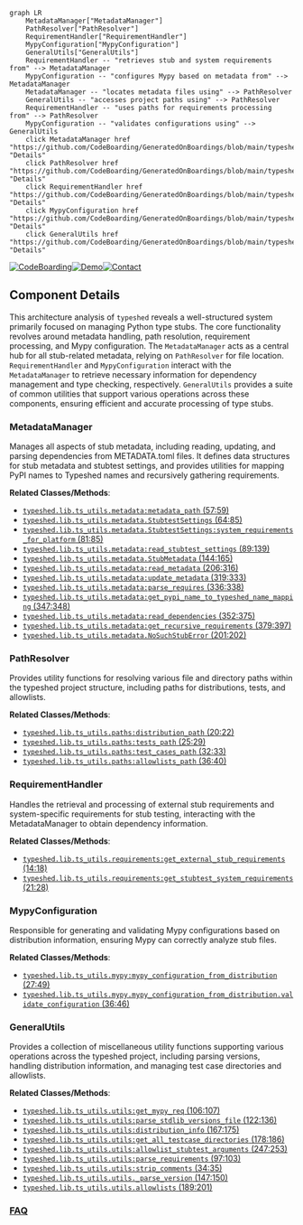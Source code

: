 ```mermaid
graph LR
    MetadataManager["MetadataManager"]
    PathResolver["PathResolver"]
    RequirementHandler["RequirementHandler"]
    MypyConfiguration["MypyConfiguration"]
    GeneralUtils["GeneralUtils"]
    RequirementHandler -- "retrieves stub and system requirements from" --> MetadataManager
    MypyConfiguration -- "configures Mypy based on metadata from" --> MetadataManager
    MetadataManager -- "locates metadata files using" --> PathResolver
    GeneralUtils -- "accesses project paths using" --> PathResolver
    RequirementHandler -- "uses paths for requirements processing from" --> PathResolver
    MypyConfiguration -- "validates configurations using" --> GeneralUtils
    click MetadataManager href "https://github.com/CodeBoarding/GeneratedOnBoardings/blob/main/typeshed/MetadataManager.md" "Details"
    click PathResolver href "https://github.com/CodeBoarding/GeneratedOnBoardings/blob/main/typeshed/PathResolver.md" "Details"
    click RequirementHandler href "https://github.com/CodeBoarding/GeneratedOnBoardings/blob/main/typeshed/RequirementHandler.md" "Details"
    click MypyConfiguration href "https://github.com/CodeBoarding/GeneratedOnBoardings/blob/main/typeshed/MypyConfiguration.md" "Details"
    click GeneralUtils href "https://github.com/CodeBoarding/GeneratedOnBoardings/blob/main/typeshed/GeneralUtils.md" "Details"
```
[![CodeBoarding](https://img.shields.io/badge/Generated%20by-CodeBoarding-9cf?style=flat-square)](https://github.com/CodeBoarding/GeneratedOnBoardings)[![Demo](https://img.shields.io/badge/Try%20our-Demo-blue?style=flat-square)](https://www.codeboarding.org/demo)[![Contact](https://img.shields.io/badge/Contact%20us%20-%20contact@codeboarding.org-lightgrey?style=flat-square)](mailto:contact@codeboarding.org)

## Component Details

This architecture analysis of `typeshed` reveals a well-structured system primarily focused on managing Python type stubs. The core functionality revolves around metadata handling, path resolution, requirement processing, and Mypy configuration. The `MetadataManager` acts as a central hub for all stub-related metadata, relying on `PathResolver` for file location. `RequirementHandler` and `MypyConfiguration` interact with the `MetadataManager` to retrieve necessary information for dependency management and type checking, respectively. `GeneralUtils` provides a suite of common utilities that support various operations across these components, ensuring efficient and accurate processing of type stubs.

### MetadataManager
Manages all aspects of stub metadata, including reading, updating, and parsing dependencies from METADATA.toml files. It defines data structures for stub metadata and stubtest settings, and provides utilities for mapping PyPI names to Typeshed names and recursively gathering requirements.


**Related Classes/Methods**:

- <a href="https://github.com/python/typeshed/blob/master/lib/ts_utils/metadata.py#L57-L59" target="_blank" rel="noopener noreferrer">`typeshed.lib.ts_utils.metadata:metadata_path` (57:59)</a>
- <a href="https://github.com/python/typeshed/blob/master/lib/ts_utils/metadata.py#L64-L85" target="_blank" rel="noopener noreferrer">`typeshed.lib.ts_utils.metadata.StubtestSettings` (64:85)</a>
- <a href="https://github.com/python/typeshed/blob/master/lib/ts_utils/metadata.py#L81-L85" target="_blank" rel="noopener noreferrer">`typeshed.lib.ts_utils.metadata.StubtestSettings:system_requirements_for_platform` (81:85)</a>
- <a href="https://github.com/python/typeshed/blob/master/lib/ts_utils/metadata.py#L89-L139" target="_blank" rel="noopener noreferrer">`typeshed.lib.ts_utils.metadata:read_stubtest_settings` (89:139)</a>
- <a href="https://github.com/python/typeshed/blob/master/lib/ts_utils/metadata.py#L144-L165" target="_blank" rel="noopener noreferrer">`typeshed.lib.ts_utils.metadata.StubMetadata` (144:165)</a>
- <a href="https://github.com/python/typeshed/blob/master/lib/ts_utils/metadata.py#L206-L316" target="_blank" rel="noopener noreferrer">`typeshed.lib.ts_utils.metadata:read_metadata` (206:316)</a>
- <a href="https://github.com/python/typeshed/blob/master/lib/ts_utils/metadata.py#L319-L333" target="_blank" rel="noopener noreferrer">`typeshed.lib.ts_utils.metadata:update_metadata` (319:333)</a>
- <a href="https://github.com/python/typeshed/blob/master/lib/ts_utils/metadata.py#L336-L338" target="_blank" rel="noopener noreferrer">`typeshed.lib.ts_utils.metadata:parse_requires` (336:338)</a>
- <a href="https://github.com/python/typeshed/blob/master/lib/ts_utils/metadata.py#L347-L348" target="_blank" rel="noopener noreferrer">`typeshed.lib.ts_utils.metadata:get_pypi_name_to_typeshed_name_mapping` (347:348)</a>
- <a href="https://github.com/python/typeshed/blob/master/lib/ts_utils/metadata.py#L352-L375" target="_blank" rel="noopener noreferrer">`typeshed.lib.ts_utils.metadata:read_dependencies` (352:375)</a>
- <a href="https://github.com/python/typeshed/blob/master/lib/ts_utils/metadata.py#L379-L397" target="_blank" rel="noopener noreferrer">`typeshed.lib.ts_utils.metadata:get_recursive_requirements` (379:397)</a>
- <a href="https://github.com/python/typeshed/blob/master/lib/ts_utils/metadata.py#L201-L202" target="_blank" rel="noopener noreferrer">`typeshed.lib.ts_utils.metadata.NoSuchStubError` (201:202)</a>


### PathResolver
Provides utility functions for resolving various file and directory paths within the typeshed project structure, including paths for distributions, tests, and allowlists.


**Related Classes/Methods**:

- <a href="https://github.com/python/typeshed/blob/master/lib/ts_utils/paths.py#L20-L22" target="_blank" rel="noopener noreferrer">`typeshed.lib.ts_utils.paths:distribution_path` (20:22)</a>
- <a href="https://github.com/python/typeshed/blob/master/lib/ts_utils/paths.py#L25-L29" target="_blank" rel="noopener noreferrer">`typeshed.lib.ts_utils.paths:tests_path` (25:29)</a>
- <a href="https://github.com/python/typeshed/blob/master/lib/ts_utils/paths.py#L32-L33" target="_blank" rel="noopener noreferrer">`typeshed.lib.ts_utils.paths:test_cases_path` (32:33)</a>
- <a href="https://github.com/python/typeshed/blob/master/lib/ts_utils/paths.py#L36-L40" target="_blank" rel="noopener noreferrer">`typeshed.lib.ts_utils.paths:allowlists_path` (36:40)</a>


### RequirementHandler
Handles the retrieval and processing of external stub requirements and system-specific requirements for stub testing, interacting with the MetadataManager to obtain dependency information.


**Related Classes/Methods**:

- <a href="https://github.com/python/typeshed/blob/master/lib/ts_utils/requirements.py#L14-L18" target="_blank" rel="noopener noreferrer">`typeshed.lib.ts_utils.requirements:get_external_stub_requirements` (14:18)</a>
- <a href="https://github.com/python/typeshed/blob/master/lib/ts_utils/requirements.py#L21-L28" target="_blank" rel="noopener noreferrer">`typeshed.lib.ts_utils.requirements:get_stubtest_system_requirements` (21:28)</a>


### MypyConfiguration
Responsible for generating and validating Mypy configurations based on distribution information, ensuring Mypy can correctly analyze stub files.


**Related Classes/Methods**:

- <a href="https://github.com/python/typeshed/blob/master/lib/ts_utils/mypy.py#L27-L49" target="_blank" rel="noopener noreferrer">`typeshed.lib.ts_utils.mypy:mypy_configuration_from_distribution` (27:49)</a>
- <a href="https://github.com/python/typeshed/blob/master/lib/ts_utils/mypy.py#L36-L46" target="_blank" rel="noopener noreferrer">`typeshed.lib.ts_utils.mypy.mypy_configuration_from_distribution.validate_configuration` (36:46)</a>


### GeneralUtils
Provides a collection of miscellaneous utility functions supporting various operations across the typeshed project, including parsing versions, handling distribution information, and managing test case directories and allowlists.


**Related Classes/Methods**:

- <a href="https://github.com/python/typeshed/blob/master/lib/ts_utils/utils.py#L106-L107" target="_blank" rel="noopener noreferrer">`typeshed.lib.ts_utils.utils:get_mypy_req` (106:107)</a>
- <a href="https://github.com/python/typeshed/blob/master/lib/ts_utils/utils.py#L122-L136" target="_blank" rel="noopener noreferrer">`typeshed.lib.ts_utils.utils:parse_stdlib_versions_file` (122:136)</a>
- <a href="https://github.com/python/typeshed/blob/master/lib/ts_utils/utils.py#L167-L175" target="_blank" rel="noopener noreferrer">`typeshed.lib.ts_utils.utils:distribution_info` (167:175)</a>
- <a href="https://github.com/python/typeshed/blob/master/lib/ts_utils/utils.py#L178-L186" target="_blank" rel="noopener noreferrer">`typeshed.lib.ts_utils.utils:get_all_testcase_directories` (178:186)</a>
- <a href="https://github.com/python/typeshed/blob/master/lib/ts_utils/utils.py#L247-L253" target="_blank" rel="noopener noreferrer">`typeshed.lib.ts_utils.utils:allowlist_stubtest_arguments` (247:253)</a>
- <a href="https://github.com/python/typeshed/blob/master/lib/ts_utils/utils.py#L97-L103" target="_blank" rel="noopener noreferrer">`typeshed.lib.ts_utils.utils:parse_requirements` (97:103)</a>
- <a href="https://github.com/python/typeshed/blob/master/lib/ts_utils/utils.py#L34-L35" target="_blank" rel="noopener noreferrer">`typeshed.lib.ts_utils.utils:strip_comments` (34:35)</a>
- <a href="https://github.com/python/typeshed/blob/master/lib/ts_utils/utils.py#L147-L150" target="_blank" rel="noopener noreferrer">`typeshed.lib.ts_utils.utils._parse_version` (147:150)</a>
- <a href="https://github.com/python/typeshed/blob/master/lib/ts_utils/utils.py#L189-L201" target="_blank" rel="noopener noreferrer">`typeshed.lib.ts_utils.utils.allowlists` (189:201)</a>




### [FAQ](https://github.com/CodeBoarding/GeneratedOnBoardings/tree/main?tab=readme-ov-file#faq)